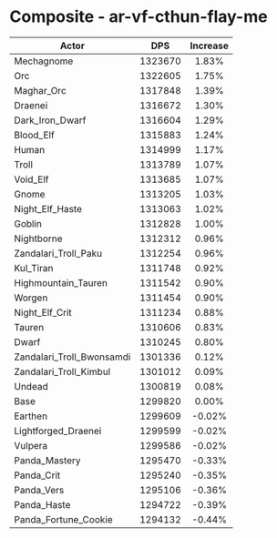 # Composite - ar-vf-cthun-flay-me
| Actor | DPS | Increase |
|---|:---:|:---:|
|Mechagnome|1323670|1.83%|
|Orc|1322605|1.75%|
|Maghar_Orc|1317848|1.39%|
|Draenei|1316672|1.30%|
|Dark_Iron_Dwarf|1316604|1.29%|
|Blood_Elf|1315883|1.24%|
|Human|1314999|1.17%|
|Troll|1313789|1.07%|
|Void_Elf|1313685|1.07%|
|Gnome|1313205|1.03%|
|Night_Elf_Haste|1313063|1.02%|
|Goblin|1312828|1.00%|
|Nightborne|1312312|0.96%|
|Zandalari_Troll_Paku|1312254|0.96%|
|Kul_Tiran|1311748|0.92%|
|Highmountain_Tauren|1311542|0.90%|
|Worgen|1311454|0.90%|
|Night_Elf_Crit|1311234|0.88%|
|Tauren|1310606|0.83%|
|Dwarf|1310245|0.80%|
|Zandalari_Troll_Bwonsamdi|1301336|0.12%|
|Zandalari_Troll_Kimbul|1301012|0.09%|
|Undead|1300819|0.08%|
|Base|1299820|0.00%|
|Earthen|1299609|-0.02%|
|Lightforged_Draenei|1299599|-0.02%|
|Vulpera|1299586|-0.02%|
|Panda_Mastery|1295470|-0.33%|
|Panda_Crit|1295240|-0.35%|
|Panda_Vers|1295106|-0.36%|
|Panda_Haste|1294722|-0.39%|
|Panda_Fortune_Cookie|1294132|-0.44%|
